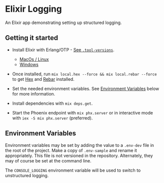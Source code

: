 # Elixir Logging

An Elixir app demonstrating setting up structured logging.

## Getting it started

- Install Elixir with Erlang/OTP - [See `.tool-versions`](./.tool-versions).

  - [MacOs / Linux](https://www.pluralsight.com/guides/installing-elixir-erlang-with-asdf)
  - [Windows](https://elixir-lang.org/install.html)

- Once installed, run `mix local.hex --force && mix local.rebar --force` to get [Hex](https://hexdocs.pm/mix/Mix.Tasks.Local.Hex.html) and [Rebar](https://hexdocs.pm/mix/master/Mix.Tasks.Local.Rebar.html) installed.

- Set the needed environment variables. See [Environment Variables](#environment-variables) below for more information.

- Install dependencies with `mix deps.get`.

- Start the Phoenix endpoint with `mix phx.server` or in interactive mode with `iex -S mix phx.server` (preferred).

## Environment Variables

Environment variables may be set by adding the value to a `.env-dev` file in the root of the project. Make a copy of `.env-sample` and rename it appropriately. This file is not versioned in the repository. Alternately, they may of course be set at the command line.

The `CONSOLE_LOGGING` environment variable will be used to switch to unstructured logging.
